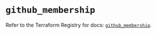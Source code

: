 # `github_membership`

Refer to the Terraform Registry for docs: [`github_membership`](https://registry.terraform.io/providers/integrations/github/5.45.0/docs/resources/membership).
